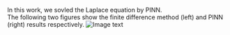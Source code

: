 In this work, we sovled the Laplace equation by PINN.  
The following two figures show the finite difference method (left) and PINN (right) results respectively.
![Image text](https://raw.github.com/yourName/repositpry/master/yourprojectName/img-folder/test.jpg)
